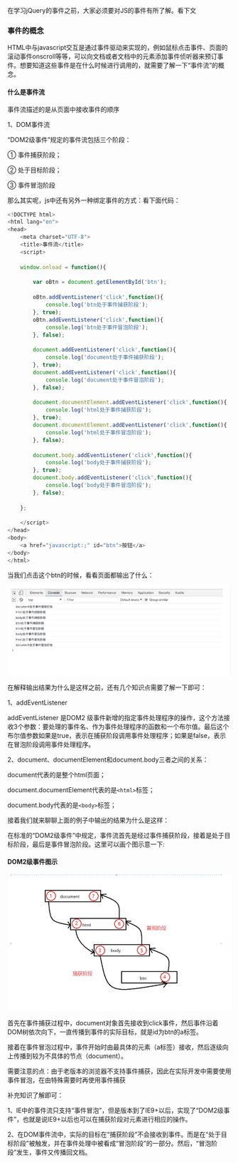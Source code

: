 在学习jQuery的事件之前，大家必须要对JS的事件有所了解。看下文

### 事件的概念

HTML中与javascript交互是通过事件驱动来实现的，例如鼠标点击事件、页面的滚动事件onscroll等等，可以向文档或者文档中的元素添加事件侦听器来预订事件。想要知道这些事件是在什么时候进行调用的，就需要了解一下“事件流”的概念。

#### 什么是事件流

事件流描述的是从页面中接收事件的顺序

1、DOM事件流

“DOM2级事件”规定的事件流包括三个阶段：

① 事件捕获阶段；

② 处于目标阶段；

③ 事件冒泡阶段

那么其实呢，js中还有另外一种绑定事件的方式：看下面代码：

```js
<!DOCTYPE html>
<html lang="en">
<head>
    <meta charset="UTF-8">
    <title>事件流</title>
    <script>

    window.onload = function(){

        var oBtn = document.getElementById('btn');

        oBtn.addEventListener('click',function(){
            console.log('btn处于事件捕获阶段');
        }, true);
        oBtn.addEventListener('click',function(){
            console.log('btn处于事件冒泡阶段');
        }, false);

        document.addEventListener('click',function(){
            console.log('document处于事件捕获阶段');
        }, true);
        document.addEventListener('click',function(){
            console.log('document处于事件冒泡阶段');
        }, false);

        document.documentElement.addEventListener('click',function(){
            console.log('html处于事件捕获阶段');
        }, true);
        document.documentElement.addEventListener('click',function(){
            console.log('html处于事件冒泡阶段');
        }, false);

        document.body.addEventListener('click',function(){
            console.log('body处于事件捕获阶段');
        }, true);
        document.body.addEventListener('click',function(){
            console.log('body处于事件冒泡阶段');
        }, false);

    };

    </script>
</head>
<body>
    <a href="javascript:;" id="btn">按钮</a>
</body>
</html>
```

当我们点击这个btn的时候，看看页面都输出了什么：

![](/assets/front_10.png)

在解释输出结果为什么是这样之前，还有几个知识点需要了解一下即可：

1、addEventListener

addEventListener 是DOM2 级事件新增的指定事件处理程序的操作，这个方法接收3个参数：要处理的事件名、作为事件处理程序的函数和一个布尔值。最后这个布尔值参数如果是true，表示在捕获阶段调用事件处理程序；如果是false，表示在冒泡阶段调用事件处理程序。

2、document、documentElement和document.body三者之间的关系：

document代表的是整个html页面；

document.documentElement代表的是`<html>`标签；

document.body代表的是`<body>`标签；

接着我们就来聊聊上面的例子中输出的结果为什么是这样：

在标准的“DOM2级事件”中规定，事件流首先是经过事件捕获阶段，接着是处于目标阶段，最后是事件冒泡阶段。这里可以画个图示意一下:

#### DOM2级事件图示

![](/assets/front_11.png)

首先在事件捕获过程中，document对象首先接收到click事件，然后事件沿着DOM树依次向下，一直传播到事件的实际目标，就是id为btn的a标签。

接着在事件冒泡过程中，事件开始时由最具体的元素（a标签）接收，然后逐级向上传播到较为不具体的节点（document）。

需要注意的点：由于老版本的浏览器不支持事件捕获，因此在实际开发中需要使用事件冒泡，在由特殊需要时再使用事件捕获

补充知识了解即可：

1、IE中的事件流只支持“事件冒泡”，但是版本到了IE9+以后，实现了“DOM2级事件”，也就是说IE9+以后也可以在捕获阶段对元素进行相应的操作。

2、在DOM事件流中，实际的目标在“捕获阶段”不会接收到事件。而是在“处于目标阶段”被触发，并在事件处理中被看成“冒泡阶段”的一部分。然后，“冒泡阶段”发生，事件又传播回文档。

